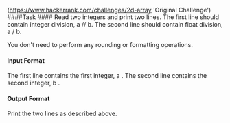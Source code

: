 (https://www.hackerrank.com/challenges/2d-array 'Original Challenge')
####Task ####
Read two integers and print two lines. The first line should contain integer division, a // b. The second line should contain float division, a / b.

You don't need to perform any rounding or formatting operations.

#### Input Format ####
The first line contains the first integer, a . The second line contains the second integer, b .

#### Output Format ####
Print the two lines as described above.
